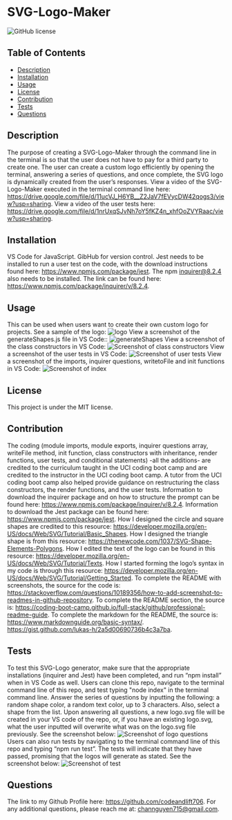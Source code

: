 # SVG-Logo-Maker
![GitHub license](https://img.shields.io/badge/license-MIT-blue.svg)


## Table of Contents
- [Description](#description)
- [Installation](#installation)
- [Usage](#usage)
- [License](#license)
- [Contribution](#contribution)
- [Tests](#tests)
- [Questions](#questions)


## Description
The purpose of creating a SVG-Logo-Maker through the command line in the terminal is so that the user does not have to pay for a third party to create one. The user can create a custom logo efficiently by opening the terminal, answering a series of questions, and once complete, the SVG logo is dynamically created from the user’s responses.
View a video of the SVG-Logo-Maker executed in the terminal command line here: https://drive.google.com/file/d/11ucVJ_H6YB__Z2JaV7fEVycDW42qogs3/view?usp=sharing.
View a video of the user tests here: https://drive.google.com/file/d/1nrUxqSJvNh7oY5fKZ4n_xhfOoZVYRaac/view?usp=sharing. 


## Installation
VS Code for JavaScript. GibHub for version control. Jest needs to be installed to run a user test on the code, with the download instructions found here: https://www.npmjs.com/package/jest. The npm inquirer@8.2.4 also needs to be installed. The link can be found here: https://www.npmjs.com/package/inquirer/v/8.2.4.

## Usage
This can be used when users want to create their own custom logo for projects.
See a sample of the logo:
![logo](assets/logoScreenshot.png)
View a screenshot of the generateShapes.js file in VS Code::
![generateShapes](assets/generateShapesScreenshot.png)
View a screenshot of the class constructors in VS Code:
![Screenshot of class constructors](assets/shapesClassesScreenshot.png)
View a screenshot of the user tests in VS Code:
![Screenshot of user tests](assets/allUserTestsScreenshot.png)
View a screenshot of the imports, inquirer questions, writetoFile and init functions in VS Code:
![Screenshot of index](assets/indexScreenshot.png)

## License
This project is under the MIT license.


## Contribution
The coding (module imports, module exports, inquirer questions array, writeFile method, init function, class constructors with inheritance, render functions, user tests, and conditional statements) -all the additions- are credited to the curriculum taught in the UCI coding boot camp and are credited to the instructor in the UCI coding boot camp. A tutor from the UCI coding boot camp also helped provide guidance on restructuring the class constructors, the render functions, and the user tests.
Information to download the inquirer package and on how to structure the prompt can be found here: https://www.npmjs.com/package/inquirer/v/8.2.4.
Information to download the Jest package can be found here: https://www.npmjs.com/package/jest.
How I designed the circle and square shapes are credited to this resource: https://developer.mozilla.org/en-US/docs/Web/SVG/Tutorial/Basic_Shapes.
How I designed the triangle shape is from this resource: https://thenewcode.com/1037/SVG-Shape-Elements-Polygons.
How I edited the text of the logo can be found in this resource: https://developer.mozilla.org/en-US/docs/Web/SVG/Tutorial/Texts.
How I started forming the logo’s syntax in my code is through this resource: https://developer.mozilla.org/en-US/docs/Web/SVG/Tutorial/Getting_Started.
To complete the README with screenshots, the source for the code is: https://stackoverflow.com/questions/10189356/how-to-add-screenshot-to-readmes-in-github-repository.
To complete the README section, the source is: https://coding-boot-camp.github.io/full-stack/github/professional-readme-guide.
To complete the markdown for the README, the source is: https://www.markdownguide.org/basic-syntax/.
https://gist.github.com/lukas-h/2a5d00690736b4c3a7ba.


## Tests
To test this SVG-Logo generator, make sure that the appropriate installations (inquirer and Jest) have been completed, and run “npm install” when in VS Code as well. Users can clone this repo, navigate to the terminal command line of this repo, and test typing "node index" in the terminal command line. Answer the series of questions by inputting the following: a random shape color, a random text color, up to 3 characters. Also, select a shape from the list. Upon answering all questions, a new logo.svg file will be created in your VS code of the repo, or, if you have an existing logo.svg, what the user inputted will overwrite what was on the logo.svg file previously. See the screenshot below:
![Screenshot of logo questions](assets/logoQuestionsScreenshot.png)
Users can also run tests by navigating to the terminal command line of this repo and typing “npm run test”. The tests will indicate that they have passed, promising that the logos will generate as stated. See the screenshot below:
![Screenshot of test](assets/userTestScreenshot.png)


## Questions
The link to my Github Profile here: https://github.com/codeandlift706.
For any additional questions, please reach me at: channguyen715@gmail.com.
